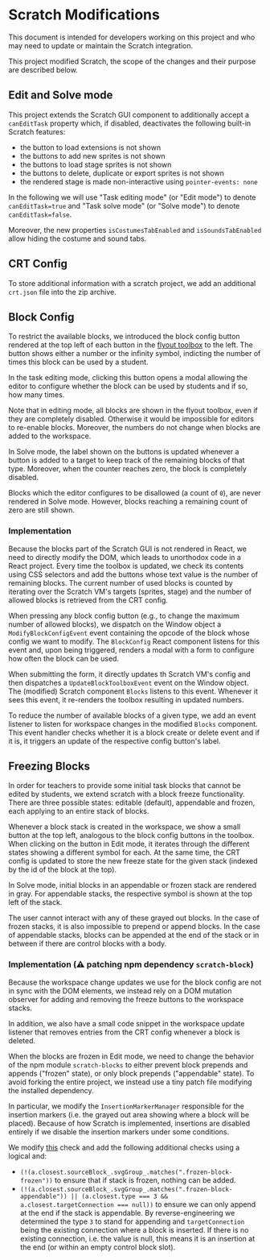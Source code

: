 # Scratch Modifications

This document is intended for developers working on this project and who may need to update or maintain the Scratch integration.

This project modified Scratch, the scope of the changes and their purpose are described below.

## Edit and Solve mode

This project extends the Scratch GUI component to additionally accept a `canEditTask` property which, if disabled, deactivates the following built-in Scratch features:
- the button to load extensions is not shown
- the buttons to add new sprites is not shown
- the buttons to load stage sprites is not shown
- the buttons to delete, duplicate or export sprites is not shown
- the rendered stage is made non-interactive using `pointer-events: none`

In the following we will use "Task editing mode" (or "Edit mode") to denote `canEditTask=true` and "Task solve mode" (or "Solve mode") to denote `canEditTask=false`.

Moreover, the new properties `isCostumesTabEnabled` and `isSoundsTabEnabled` allow hiding the costume and sound tabs.

## CRT Config

To store additional information with a scratch project, we add an additional `crt.json` file into the zip archive.

## Block Config

To restrict the available blocks, we introduced the block config button rendered at the top left of each button in the [flyout toolbox](https://developers.google.com/blockly/guides/get-started/workspace-anatomy#flyout_toolbox) to the left.
The button shows either a number or the infinity symbol, indicting the number of times this block can be used by a student.

In the task editing mode, clicking this button opens a modal allowing the editor to configure whether the block can be used by students and if so, how many times.

Note that in editing mode, all blocks are shown in the flyout toolbox, even if they are completely disabled.
Otherwise it would be impossible for editors to re-enable blocks.
Moreover, the numbers do not change when blocks are added to the workspace.

In Solve mode, the label shown on the buttons is updated whenever a button is added to a target to keep track of the remaining blocks of that type.
Moreover, when the counter reaches zero, the block is completely disabled.

Blocks which the editor configures to be disallowed (a count of `0`), are never rendered in Solve mode.
However, blocks reaching a remaining count of zero are still shown.

### Implementation

Because the blocks part of the Scratch GUI is not rendered in React, we need to directly modify the DOM, which leads to unorthodox code in a React project.
Every time the toolbox is updated, we check its contents using CSS selectors and add the buttons whose text value is the number of remaining blocks.
The current number of used blocks is counted by iterating over the Scratch VM's targets (sprites, stage) and the number of allowed blocks is retrieved from the CRT config.

When pressing any block config button (e.g., to change the maximum number of allowed blocks), we dispatch on the Window object a `ModifyBlockConfigEvent` event containing the opcode of the block whose config we want to modify.
The `BlockConfig` React component listens for this event and, upon being triggered, renders a modal with a form to configure how often the block can be used.

When submitting the form, it directly updates th Scratch VM's config and then dispatches a `UpdateBlockToolboxEvent` event on the Window object. The (modified) Scratch component `Blocks` listens to this event.
Whenever it sees this event, it re-renders the toolbox resulting in updated numbers.

To reduce the number of available blocks of a given type, we add an event listener to listen for workspace changes in the modified `Blocks` component.
This event handler checks whether it is a block create or delete event and if it is, it triggers an update of the respective config button's label.

## Freezing Blocks

In order for teachers to provide some initial task blocks that cannot be edited by students, we extend scratch with a block freeze functionality.
There are three possible states: editable (default), appendable and frozen, each applying to an entire stack of blocks.

Whenever a block stack is created in the workspace, we show a small button at the top left, analogous to the block config buttons in the toolbox.
When clicking on the button in Edit mode, it iterates through the different states showing a different symbol for each.
At the same time, the CRT config is updated to store the new freeze state for the given stack (indexed by the id of the block at the top).

In Solve mode, initial blocks in an appendable or frozen stack are rendered in gray.
For appendable stacks, the respective symbol is shown at the top left of the stack.

The user cannot interact with any of these grayed out blocks.
In the case of frozen stacks, it is also impossible to prepend or append blocks.
In the case of appendable stacks, blocks can be appended at the end of the stack or in between if there are control blocks with a body.

### Implementation (⚠️ patching npm dependency `scratch-block`)

Because the workspace change updates we use for the block config are not in sync with the DOM elements, we instead rely on a DOM mutation observer for adding and removing the freeze buttons to the workspace stacks.

In addition, we also have a small code snippet in the workspace update listener that removes entries from the CRT config whenever a block is deleted.

When the blocks are frozen in Edit mode, we need to change the behavior of the npm module `scratch-blocks` to either prevent block prepends and appends ("frozen" state), or only block prepends ("appendable" state).
To avoid forking the entire project, we instead use a tiny patch file modifying the installed dependency.

In particular, we modify the `InsertionMarkerManager` responsible for the insertion markers (i.e. the grayed out area showing where a block will be placed).
Because of how Scratch is implemented, insertions are disabled entirely if we disable the insertion markers under some conditions.

We modify [this](https://github.com/scratchfoundation/scratch-blocks/blob/2e3a31e555a611f0c48d7c57074e2e54104c04ce/core/insertion_marker_manager.js#L476) check and add the following additional checks using a logical and:

- `(!(a.closest.sourceBlock_.svgGroup_.matches(".frozen-block-frozen"))`
to ensure that if stack is frozen, nothing can be added.
- `(!(a.closest.sourceBlock_.svgGroup_.matches(".frozen-block-appendable")) || (a.closest.type === 3 && a.closest.targetConnection === null))`
to ensure we can only append at the end if the stack is appendable.
By reverse-engineering we determined the type `3` to stand for appending and `targetConnection` being the existing connection where a block is inserted.
If there is no existing connection, i.e. the value is null, this means it is an insertion at the end (or within an empty control block slot).
